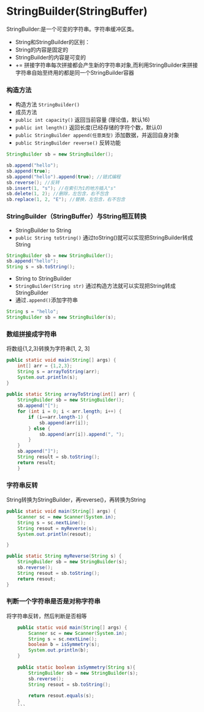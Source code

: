 # StringBuilder(StringBuffer)

 StringBuilder:是一个可变的字符串。字符串缓冲区类。  
- String和StringBuilder的区别：
 - String的内容是固定的
 - StringBuilder的内容是可变的
- += 拼接字符串每次拼接都会产生新的字符串对象,而利用StringBuilder来拼接字符串自始至终用的都是同一个StringBuilder容器

### 构造方法
- 构造方法 `StringBuilder()`
- 成员方法
 - `public int capacity()` 返回当前容量 (理论值，默认16)
 - `public int length()` 返回长度(已经存储的字符个数，默认0)
 - `public StringBuilder append(任意类型)` 添加数据，并返回自身对象
 - `public StringBuilder reverse()` 反转功能

```java
StringBuilder sb = new StringBuilder();

sb.append("hello");
sb.append(true);
sb.append("hello").append(true); //链式编程
sb.reverse(); //反转
sb.insert(1, "s"); //在索引为1的地方插入"s"
sb.delete(1, 2); //删除，左包含，右不包含
sb.replace(1, 2, "E"); //替换，左包含，右不包含
```

### StringBuilder（StringBuffer）与String相互转换

- StringBuilder to String
 - `public String toString()` 通过toString()就可以实现把StringBuilder转成String
```java
StringBuilder sb = new StringBuilder();
sb.append("hello");
String s = sb.toString();
```
- String to StringBuilder
 - `StringBuilder(String str)` 通过构造方法就可以实现把String转成StringBuilder
 - 通过`.append()`添加字符串
```java
String s = "hello";
StringBuilder sb = new StringBuilder(s);
```

### 数组拼接成字符串
将数组{1,2,3}转换为字符串[1, 2, 3]
```java
public static void main(String[] args) {
    int[] arr = {1,2,3};
    String s = arrayToString(arr);
    System.out.println(s);
}
	
public static String arrayToString(int[] arr) {
    StringBuilder sb = new StringBuilder();
    sb.append("[");
    for (int i = 0; i < arr.length; i++) {
        if (i==arr.length-1) {
            sb.append(arr[i]);
        } else {
            sb.append(arr[i]).append(", ");
        }
    }
    sb.append("]");
    String result = sb.toString();
    return result;
	}
```

### 字符串反转
String转换为StringBuilder，再reverse()，再转换为String
```java
public static void main(String[] args) {
    Scanner sc = new Scanner(System.in);
    String s = sc.nextLine();
    String resout = myReverse(s);
    System.out.println(resout);

}

public static String myReverse(String s) {
    StringBuilder sb = new StringBuilder(s);
    sb.reverse();
    String resout = sb.toString();
    return resout;
}
```

### 判断一个字符串是否是对称字符串
将字符串反转，然后判断是否相等
```java
	public static void main(String[] args) {
		Scanner sc = new Scanner(System.in);
		String s = sc.nextLine();
		boolean b = isSymmetry(s);
		System.out.println(b);
	}
	
	public static boolean isSymmetry(String s){
		StringBuilder sb = new StringBuilder(s);
		sb.reverse();
		String resout = sb.toString();
		
		return resout.equals(s);
	}
    ```
